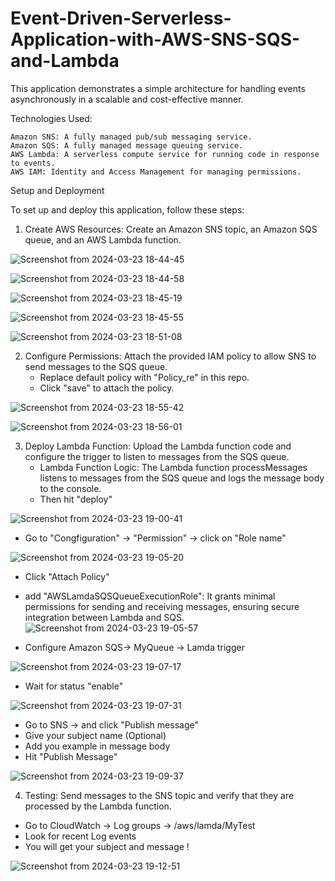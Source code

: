 # Event-Driven-Serverless-Application-with-AWS-SNS-SQS-and-Lambda

This application demonstrates a simple architecture for handling events asynchronously in a scalable and cost-effective manner.

Technologies Used:

    Amazon SNS: A fully managed pub/sub messaging service.
    Amazon SQS: A fully managed message queuing service.
    AWS Lambda: A serverless compute service for running code in response to events.
    AWS IAM: Identity and Access Management for managing permissions.

Setup and Deployment

To set up and deploy this application, follow these steps:

1. Create AWS Resources: Create an Amazon SNS topic, an Amazon SQS queue, and an AWS Lambda function.
    
![Screenshot from 2024-03-23 18-44-45](https://github.com/TarangJ/Event-Driven-Serverless-Application-with-AWS-SNS-SQS-and-Lambda/assets/65700353/2322310f-e2ec-41c8-a7aa-f0915b9d373c)
    
![Screenshot from 2024-03-23 18-44-58](https://github.com/TarangJ/Event-Driven-Serverless-Application-with-AWS-SNS-SQS-and-Lambda/assets/65700353/2ebcd3e9-76e7-4fda-9043-68c913e5a551)

![Screenshot from 2024-03-23 18-45-19](https://github.com/TarangJ/Event-Driven-Serverless-Application-with-AWS-SNS-SQS-and-Lambda/assets/65700353/8bc85c75-1ae9-400a-86e5-7d6d22217c41)

![Screenshot from 2024-03-23 18-45-55](https://github.com/TarangJ/Event-Driven-Serverless-Application-with-AWS-SNS-SQS-and-Lambda/assets/65700353/1d23970e-15af-4af1-a390-63b3ebd70555)

![Screenshot from 2024-03-23 18-51-08](https://github.com/TarangJ/Event-Driven-Serverless-Application-with-AWS-SNS-SQS-and-Lambda/assets/65700353/14530b05-f98d-4ab3-bdb8-e4d4ae887e25)

2. Configure Permissions: Attach the provided IAM policy to allow SNS to send messages to the SQS queue.
   - Replace default policy with "Policy_re" in this repo.
   - Click "save" to attach the policy.

![Screenshot from 2024-03-23 18-55-42](https://github.com/TarangJ/Event-Driven-Serverless-Application-with-AWS-SNS-SQS-and-Lambda/assets/65700353/f1d9bc0a-d697-4b25-8cd2-ac87d9879ee8)

![Screenshot from 2024-03-23 18-56-01](https://github.com/TarangJ/Event-Driven-Serverless-Application-with-AWS-SNS-SQS-and-Lambda/assets/65700353/317f3d95-4f5e-4da7-a2fc-a484742d114e)

3. Deploy Lambda Function: Upload the Lambda function code and configure the trigger to listen to messages from the SQS queue.
   - Lambda Function Logic: The Lambda function processMessages listens to messages from the SQS queue and logs the message body to the console.
   - Then hit "deploy"

![Screenshot from 2024-03-23 19-00-41](https://github.com/TarangJ/Event-Driven-Serverless-Application-with-AWS-SNS-SQS-and-Lambda/assets/65700353/aa224896-fac9-4913-b333-92a8364b0ab2)

  - Go to "Congfiguration" -> "Permission" -> click on "Role name"
  
![Screenshot from 2024-03-23 19-05-20](https://github.com/TarangJ/Event-Driven-Serverless-Application-with-AWS-SNS-SQS-and-Lambda/assets/65700353/3e3c7787-2977-4245-8c73-5fe64286ff2e)

  -  Click "Attach Policy"
  -  add "AWSLamdaSQSQueueExecutionRole": It grants minimal permissions for sending and receiving messages, ensuring secure integration between Lambda and SQS.
![Screenshot from 2024-03-23 19-05-57](https://github.com/TarangJ/Event-Driven-Serverless-Application-with-AWS-SNS-SQS-and-Lambda/assets/65700353/6878fb99-7089-4603-815d-fcd761943450)

  - Configure Amazon SQS-> MyQueue -> Lamda trigger
    
![Screenshot from 2024-03-23 19-07-17](https://github.com/TarangJ/Event-Driven-Serverless-Application-with-AWS-SNS-SQS-and-Lambda/assets/65700353/444ebdf0-01cb-4c6b-b4a3-04d8979795c1)

  - Wait for status "enable"

![Screenshot from 2024-03-23 19-07-31](https://github.com/TarangJ/Event-Driven-Serverless-Application-with-AWS-SNS-SQS-and-Lambda/assets/65700353/070805c6-0d93-465e-bfba-6306cd0c7eed)

  - Go to SNS -> and click "Publish message"
  - Give your subject name (Optional)
  - Add you example in message body
  - Hit "Publish Message"

![Screenshot from 2024-03-23 19-09-37](https://github.com/TarangJ/Event-Driven-Serverless-Application-with-AWS-SNS-SQS-and-Lambda/assets/65700353/1e0268bb-0b35-40d3-ac59-51db09efae48)

4. Testing: Send messages to the SNS topic and verify that they are processed by the Lambda function.

  - Go to CloudWatch -> Log groups -> /aws/lamda/MyTest
  - Look for recent Log events
  - You will get your subject and message !
    
![Screenshot from 2024-03-23 19-12-51](https://github.com/TarangJ/Event-Driven-Serverless-Application-with-AWS-SNS-SQS-and-Lambda/assets/65700353/a5472ee4-038b-4071-b482-1d79224803ac)

    
   

